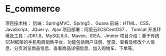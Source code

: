 # E_commerce
项目技术栈：
后端：SpringMVC、Spring5 、Guava
前端：HTML、CSS、JavaScript、JQuer y、Ajax
项目部署：阿里云ECSCentOS7 、 Tomcat
开发环境及工具：JDK1.8、MySQL8.0、Maven、IDEA、Jmeter
项目介绍：基于传统SSM框架的手机电商销售平台，功能包括用户注册、登录、查看及修改个人信息、分页浏览商品信息、查看商品详细信息、加入购物车、下单等。

 

